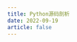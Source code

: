 ```yaml
---
title: Python源码剖析
date: 2022-09-19
article: false
---
```


<PDF url="http://www.deadly-exception.icu:7779/pdf/python/Python%E6%BA%90%E7%A0%81%E5%89%96%E6%9E%90.pdf" height="880px"/>

